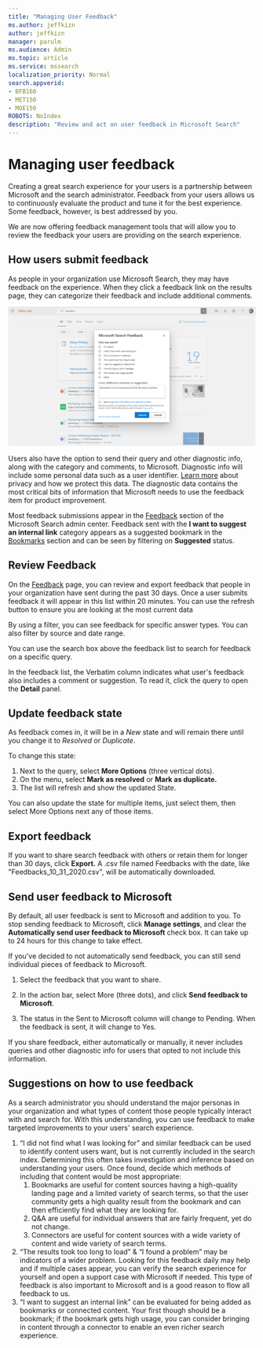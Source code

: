 ```yaml
---
title: "Managing User Feedback"
ms.author: jeffkizn
author: jeffkizn
manager: parulm
ms.audience: Admin
ms.topic: article
ms.service: mssearch
localization_priority: Normal
search.appverid:
- BFB160
- MET150
- MOE150
ROBOTS: NoIndex
description: "Review and act on user feedback in Microsoft Search"
---
```


# Managing user feedback

Creating a great search experience for your users is a partnership between Microsoft and the search administrator. Feedback from your users allows us to continuously evaluate the product and tune it for the best experience. Some feedback, however, is best addressed by you.

We are now offering feedback management tools that will allow you to review the feedback your users are providing on the search experience.

## How users submit feedback

As people in your organization use Microsoft Search, they may have feedback on the experience. When they click a feedback link on the results page, they can categorize their feedback and include additional comments.

![feedback-global-dialog.png](media/feedback-global-dialog.png)

Users also have the option to send their query and other diagnostic info, along with the category and comments, to Microsoft. Diagnostic info will include some personal data such as a user identifier. [Learn more](https://privacy.microsoft.com/en-US/privacystatement) about privacy and how we protect this data. The diagnostic data contains the most critical bits of information that Microsoft needs to use the feedback item for product improvement.

Most feedback submissions appear in the [Feedback](https://admin.microsoft.com/Adminportal/Home#/MicrosoftSearch/feedback) section of the Microsoft Search admin center. Feedback sent with the **I want to suggest an internal link** category appears as a suggested bookmark in the [Bookmarks](https://admin-ignite.microsoft.com/Adminportal/Home#/MicrosoftSearch/bookmarks) section and can be seen by filtering on **Suggested** status.

## Review Feedback

On the [Feedback](https://admin.microsoft.com/Adminportal/Home#/MicrosoftSearch/feedback) page, you can review and export feedback that people in your organization have sent during the past 30 days. Once a user submits feedback it will appear in this list within 20 minutes. You can use the refresh button to ensure you are looking at the most current data

By using a filter, you can see feedback for specific answer types. You can also filter by source and date range.

You can use the search box above the feedback list to search for feedback on a specific query.

In the feedback list, the Verbatim column indicates what user's feedback also includes a comment or suggestion. To read it, click the query to open the **Detail** panel.

## Update feedback state

As feedback comes in, it will be in a *New* state and will remain there until you change it to *Resolved* or *Duplicate*.

To change this state:

1. Next to the query, select **More Options** (three vertical dots).
1. On the menu, select **Mark as resolved** or **Mark as duplicate.**
1. The list will refresh and show the updated State.

You can also update the state for multiple items, just select them, then select More Options next any of those items.

## Export feedback

If you want to share search feedback with others or retain them for longer than 30 days, click **Export.** A .csv file named Feedbacks with the date, like "Feedbacks_10_31_2020.csv", will be automatically downloaded.

## Send user feedback to Microsoft

By default, all user feedback is sent to Microsoft and addition to you. To stop sending feedback to Microsoft, click **Manage settings**, and clear the **Automatically send user feedback to Microsoft** check box. It can take up to 24 hours for this change to take effect.

If you've decided to not automatically send feedback, you can still send individual pieces of feedback to Microsoft.

1. Select the feedback that you want to share.
1. In the action bar, select More (three dots), and click **Send feedback to Microsoft**.

1. The status in the Sent to Microsoft column will change to Pending. When the feedback is sent, it will change to Yes.

If you share feedback, either automatically or manually, it never includes queries and other diagnostic info for users that opted to not include this information.

## Suggestions on how to use feedback

As a search administrator you should understand the major personas in your organization and what types of content those people typically interact with and search for. With this understanding, you can use feedback to make targeted improvements to your users' search experience.

1. “I did not find what I was looking for” and similar feedback can be used to identify content users want, but is not currently included in the search index. Determining this often takes investigation and inference based on understanding your users. Once found, decide which methods of including that content would be most appropriate:
    1. Bookmarks are useful for content sources having a high-quality landing page and a limited variety of search terms, so that the user community gets a high quality result from the bookmark and can then efficiently find what they are looking for.
    1. Q&A are useful for individual answers that are fairly frequent, yet do not change.
    1. Connectors are useful for content sources with a wide variety of content and wide variety of search terms.
1. “The results took too long to load” & “I found a problem” may be indicators of a wider problem. Looking for this feedback daily may help and if multiple cases appear, you can verify the search experience for yourself and open a support case with Microsoft if needed. This type of feedback is also important to Microsoft and is a good reason to flow all feedback to us.
1. “I want to suggest an internal link” can be evaluated for being added as bookmarks or connected content. Your first though should be a bookmark; if the bookmark gets high usage, you can consider bringing in content through a connector to enable an even richer search experience.
